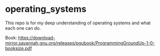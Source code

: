 # operating_systems
This repo is for my deep understanding of operating systems and what each one can do.


Book: 
https://download-mirror.savannah.gnu.org/releases/pgubook/ProgrammingGroundUp-1-0-booksize.pdf

